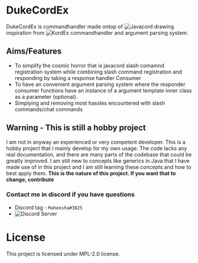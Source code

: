 # DukeCordEx
DukeCordEx is commandhandler made ontop of ![Javacord](https://github.com/Javacord/Javacord) drawing inspiration from ![KordEx](https://github.com/Kord-Extensions/kord-extensions)
commandhandler and argument parsing system.   
## Aims/Features
- To simplify the cosmic horror that is javacord slash comamnd registration system while combining slash command registration and responding by taking a response handler Consumer
- To have an convenient argument parsing system where the responder consumer functions have an instance of a argument template inner class as a parameter (optional).
- Simplying and removing most hassles encountered with slash commands/chat commands   
## Warning - This is still a hobby project
I am not in anyway an experienced or very competent developer. This is a hobby project that I mainly develop for my own usage. The code lacks any real documentation, and there are many parts of the codebase that could be greatly improved.
I am still new to concepts like generics in Java that I have made use of in this project and I am still learning these concepts and how to best apply them. **This is the nature of this project. If you want that to change, contribute**   

### Contact me in discord if you have questions
- Discord tag - `Maheesha#3825`
- ![Discord Server](https://discord.gg/VG75NbZBe7)

# License
This project is licensed under MPL-2.0 license. 

